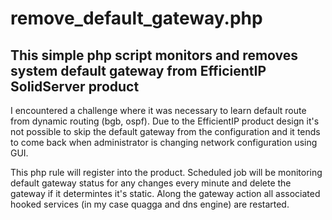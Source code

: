 # remove_default_gateway.php
## This simple php script monitors and removes system default gateway from EfficientIP SolidServer product

I encountered a challenge where it was necessary to learn default route from dynamic routing (bgb, ospf). Due to the EfficientIP product design it's not possible to skip the default gateway from the configuration and it tends to come back when administrator is changing network configuration using GUI. 

This php rule will register into the product. Scheduled job will be monitoring default gateway status for any changes every minute and delete the gateway if it determintes it's static. Along the gateway action all associated hooked services (in my case quagga and dns engine) are restarted.
